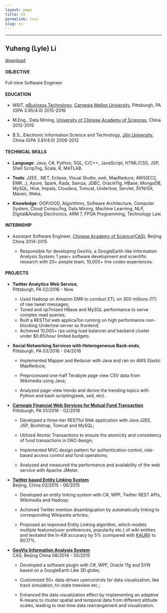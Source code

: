 ```yaml
---
layout: page
title: CV
permalink: /cv/
slug: cv
---
```

--------

## Yuheng (Lyle) Li
[download](../assets/yuheng_li.pdf)

####	OBJECTIVE	
Full-time Software Engineer

####	EDUCATION	
*	MSIT, [eBusiness Technology](http://www.ebusiness.cs.cmu.edu), [Carnegie Mellon University](http://www.cmu.edu), Pittsburgh, PA (GPA 3.95/4.0)	2015-2016

*	M.Eng., Data Mining, [University of Chinese Academy of Sciences](http://english.ucas.ac.cn/Pages/default.aspx), China	2012-2015

*	B.S., Electronic Information Science and Technology, [Jilin University](http://www.jlu.edu.cn), China (GPA 3.81/4.0)	2008-2012

####	TECHNICAL SKILLS		                                                                                                               
*	**Language**: Java, C#, Python, SQL, C/C++, JavaScript, HTML/CSS, JSP, Shell Scrip7ng, Scala, R, MATLAB.

*	**Tools**: J2EE, .NET, Eclipse, Visual Studio, awk, MapReduce, AWS(EC2, EMR...), Azure, Spark, Kada, Samza, JDBC, Oracle11g, HBase, MongoDB, MySQL, Hive, Impala, Cloudera, Tomcat, Undertow, Servlet, SVN/Git, Maven, Weka.
*	**Knowledge**: OOP/OOD, Algorithms, So9ware Architecture, Computer System, Cloud Compu7ng, Data Mining, Machine Learning, NLP, Digital&Analog Electronics, ARM 7, FPGA Programming, Technology Law.


#### INTERNSHIP	
*	Assistant Software Engineer, [Chinese Academy of Science(CAS)](http://english.ie.cas.cn), Beijing China	2014-2015

	* Responsible for developing GeoVis, a GoogleEarth-like Information Analysis System;
1 year+ software development and scientific research with 20+ people team, 10,000+ line codes experiences.

#### PROJECTS	
-	**Twitter Analytics Web Service**,  
Pittsburgh, PA  	02/2016 - Now

	- Used Hadoop on Amazon EMR to conduct ETL on 300 millions (1T) of raw tweet messages;	- Tuned and op7mized HBase and MySQL performance to serve complex read queries;	- Built a RESTful web applica7on running on high performance non-blocking Undertow server as frontend;	- Achieved 10,000+ rps using load balancer and backend cluster under $0.85/hour limited budgets.


	
-	**Social Networking Services with Heterogeneous Back-ends**,  
Pittsburgh, PA	03/2016 - 04/2016

	-	Implemented Mapper and Reducer with Java and ran on AWS Elastic MapReduce;
	
	-	Preprocessed one-half Terabyte page view CSV data from Wikimedia using Java;
	
	-	Analyzed page-view trends and derive the trending topics with Python and bash 
	scripting(awk, sed, etc).

-	**[Carnegie Financial Web Services for Mutual Fund Transaction](http://cfsenvironment.pmymaat6rx.us-west-2.elasticbeanstalk.com)**  
Pittsburgh, PA	01/2016 - 02/2016

	-	Developed a three-tier RESTful Web application with Java J2EE, JSP, Bootstrap, Tomcat and MySQL;
	
	-	Utilized Atomic Transactions to ensure the atomicity and consistency of fund transactions in DAO design;
	
	-	Implemented MVC design pattern for authentication control, role-based access control and fund operations;
	
	-	Analyzed and measured the performance and availability of the web service with Apache JMeter.

-	[**Twitter based Entity Linking System**](https://s3.amazonaws.com/yuhengbucket/papers/HEL.pdf)  
Beijing, China 02/2015 - 06/2015  

	-	Developed an entity linking system with C#, WPF, Twitter REST APIs, Wikimedia and Hadoop;
	
	-	Achieved Twitter mention disambiguation by automatically linking to corresponding Wikipedia articles;
	
	-	Proposed an improved Entity Linking algorithm, which models multiple features(user preferences, popularity etc.) of wiki entities and levitated the In-KB accuracy by 5% (compared with [KAURI](http://delivery.acm.org/10.1145/2490000/2487686/p68-shen.pdf?ip=128.237.171.161&id=2487686&acc=ACTIVE%20SERVICE&key=A792924B58C015C1%2E5A12BE0369099858%2E4D4702B0C3E38B35%2E4D4702B0C3E38B35&CFID=755364260&CFTOKEN=81254369&__acm__=1456197614_5bd94c7a309ed9aff7d6f6cab563de92)) to 90.17%.

-	**[GeoVis Information Analysis System](http://www.geodo.cn/chanpinshow.php/coid_14.htm)**  
CAS, Beijing China 08/2014 - 05/2015
	-	Developed a software plugin with C#, WPF, Oracle 11g and SVN based on a GoogleEarth Like 3D globe;
	
	-	Customized 50+ data-driven usercontrols for data visualization, like track simulation, tri-state treeview etc.;
	
	-	Enhanced the data visualization effect by implementing an adaptive K-means to cluster spatial and temporal data from different altitude scales, leading to real-time data rearrangement and visualization.

